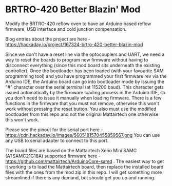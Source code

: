 # BRTRO-420 Better Blazin' Mod

Modify the BRTRO-420 reflow oven to have an Arduino based reflow firmware, USB interface and cold junction compensation.

Blog entries about the project are here - https://hackaday.io/project/167324-brtro-420-better-blazin-mod

Since we don't have a reset line via the optocouplers and UART, we need a way to reset the boards to program new firmware without having to disconnect everything (since this mod board sits underneath the existing controller). Once the bootloader has been loaded (with your favourite SAM programming tool) and you have programmed your first firmware rev via the Arduino IDE, the Arduino board can go into bootloader mode by issuing the "#" character over the serial terminal (at 115200 baud). This character gets issued automatically by the firmware loading process in the Arduino IDE, so you don't need to issue it manually when loading firmware. There is a few functions in the firmware that you must not remove, otherwise this won't work without pressing the reset button. You also must use the modified bootloader from this repo and not the original Mattairtech one otherwise this won't work.

Please see the pinout for the serial port here - https://cdn.hackaday.io/images/5605181570455859567.png
You can use any USB to serial adapter to connect to this port.

The board files are based on the Mattairtech Xeno Mini SAMC (ATSAMC21G18A) supported firmware here - https://github.com/mattairtech/ArduinoCore-samd . The easiest way to get it working is to load the Mattairtech board, then replace the installed board files with the ones from the mod zip in this repo. I will get something more streamlined if there is any demand, but should get you up and running.

